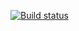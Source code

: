 [![Build status](https://ci.appveyor.com/api/projects/status/4xara1w2aw035r2j?svg=true)](https://ci.appveyor.com/project/NastyaImp/aqa1-2-3)
